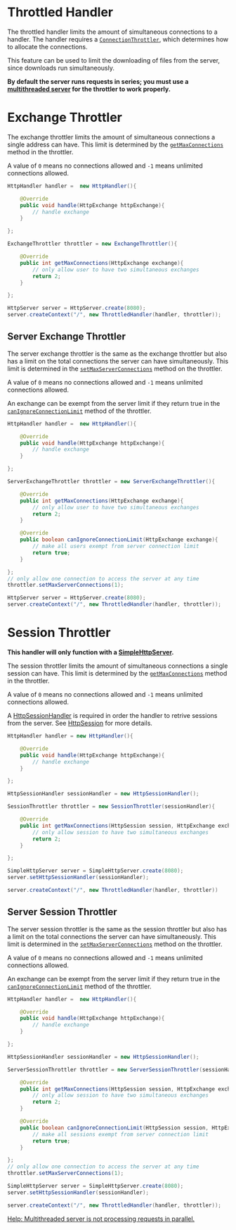 # Throttled Handler

The throttled handler limits the amount of simultaneous connections to a handler. The handler requires a [`ConnectionThrottler`](/simplehttpserver/documentation/com/kttdevelopment/simplehttpserver/handler/ThrottledHandler.html#%3Cinit%3E(com.sun.net.httpserver.HttpHandler,com.kttdevelopment.simplehttpserver.handler.ConnectionThrottler)), which determines how to allocate the connections.

This feature can be used to limit the downloading of files from the server, since downloads run simultaneously.

**By default the server runs requests in series; you must use a [multithreaded server](/simplehttpserver/server/multithreaded-server) for the throttler to work properly.**

<!-- exchange -->
# Exchange Throttler

The exchange throttler limits the amount of simultaneous connections a single address can have. This limit is determined by the [`getMaxConnections`](/simplehttpserver/documentation/com/kttdevelopment/simplehttpserver/handler/ExchangeThrottler.html#getMaxConnections(com.sun.net.httpserver.HttpExchange)) method in the throttler.

A value of `0` means no connections allowed and `-1` means unlimited connections allowed.

```java
HttpHandler handler =  new HttpHandler(){

    @Override
    public void handle(HttpExchange httpExchange){
        // handle exchange
    }

};

ExchangeThrottler throttler = new ExchangeThrottler(){

    @Override
    public int getMaxConnections(HttpExchange exchange){
        // only allow user to have two simultaneous exchanges
        return 2;
    }

};

HttpServer server = HttpServer.create(8080);
server.createContext("/", new ThrottledHandler(handler, throttler));

```

## Server Exchange Throttler

The server exchange throttler is the same as the exchange throttler but also has a limit on the total connections the server can have simultaneously. This limit is determined in the [`setMaxServerConnections`](/simplehttpserver/documentation/com/kttdevelopment/simplehttpserver/handler/ServerExchangeThrottler.html#setMaxServerConnections(int)) method on the throttler.

A value of `0` means no connections allowed and `-1` means unlimited connections allowed.

An exchange can be exempt from the server limit if they return true in the [`canIgnoreConnectionLimit`](/simplehttpserver/documentation/com/kttdevelopment/simplehttpserver/handler/ServerExchangeThrottler.html#canIgnoreConnectionLimit(com.sun.net.httpserver.HttpExchange)) method of the throttler.

```java
HttpHandler handler =  new HttpHandler(){

    @Override
    public void handle(HttpExchange httpExchange){
        // handle exchange
    }

};

ServerExchangeThrottler throttler = new ServerExchangeThrottler(){

    @Override
    public int getMaxConnections(HttpExchange exchange){
        // only allow user to have two simultaneous exchanges
        return 2;
    }

    @Override
    public boolean canIgnoreConnectionLimit(HttpExchange exchange){
        // make all users exempt from server connection limit
        return true;
    }

};
// only allow one connection to access the server at any time
throttler.setMaxServerConnections(1);

HttpServer server = HttpServer.create(8080);
server.createContext("/", new ThrottledHandler(handler, throttler));
```

<!-- session -->
# Session Throttler

**This handler will only function with a [SimpleHttpServer](/simplehttpserver/server).**

The session throttler limits the amount of simultaneous connections a single session can have. This limit is determined by the [`getMaxConnections`](/simplehttpserver/documentation/com/kttdevelopment/simplehttpserver/handler/SessionThrottler.html#getMaxConnections(com.kttdevelopment.simplehttpserver.HttpSession,com.sun.net.httpserver.HttpExchange)) method in the throttler.

A value of `0` means no connections allowed and `-1` means unlimited connections allowed.

A [HttpSessionHandler](/simplehttpserver/http-session#http-session-handler) is required in order the handler to retrive sessions from the server. See [HttpSession](/simplehttpserver/http-session) for more details.

```java
HttpHandler handler = new HttpHandler(){

    @Override
    public void handle(HttpExchange httpExchange){
        // handle exchange
    }

};

HttpSessionHandler sessionHandler = new HttpSessionHandler();

SessionThrottler throttler = new SessionThrottler(sessionHandler){

    @Override
    public int getMaxConnections(HttpSession session, HttpExchange exchange){
        // only allow session to have two simultaneous exchanges
        return 2;
    }

};

SimpleHttpServer server = SimpleHttpServer.create(8080);
server.setHttpSessionHandler(sessionHandler);

server.createContext("/", new ThrottledHandler(handler, throttler))
```

## Server Session Throttler

The server session throttler is the same as the session throttler but also has a limit on the total connections the server can have simultaneously. This limit is determined in the [`setMaxServerConnections`](/simplehttpserver/documentation/com/kttdevelopment/simplehttpserver/handler/ServerSessionThrottler.html#setMaxServerConnections(int)) method on the throttler.

A value of `0` means no connections allowed and `-1` means unlimited connections allowed.

An exchange can be exempt from the server limit if they return true in the [`canIgnoreConnectionLimit`](/simplehttpserver/documentation/com/kttdevelopment/simplehttpserver/handler/ServerSessionThrottler.html#canIgnoreConnectionLimit(com.kttdevelopment.simplehttpserver.HttpSession,com.sun.net.httpserver.HttpExchange)) method of the throttler.

```java
HttpHandler handler =  new HttpHandler(){

    @Override
    public void handle(HttpExchange httpExchange){
        // handle exchange
    }

};

HttpSessionHandler sessionHandler = new HttpSessionHandler();

ServerSessionThrottler throttler = new ServerSessionThrottler(sessionHandler){

    @Override
    public int getMaxConnections(HttpSession session, HttpExchange exchange){
        // only allow session to have two simultaneous exchanges
        return 2;
    }

    @Override
    public boolean canIgnoreConnectionLimit(HttpSession session, HttpExchange exchange){
        // make all sessions exempt from server connection limit
        return true;
    }

};
// only allow one connection to access the server at any time
throttler.setMaxServerConnections(1);

SimpleHttpServer server = SimpleHttpServer.create(8080);
server.setHttpSessionHandler(sessionHandler);

server.createContext("/", new ThrottledHandler(handler, throttler));
```

[Help: Multithreaded server is not processing requests in parallel.](/simplehttpserver/server/adding/multithreaded-server#Help-Multithreaded-server-is-not-processing-requests-in-parallel)